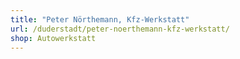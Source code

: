 ```yaml
---
title: "Peter Nörthemann, Kfz-Werkstatt"
url: /duderstadt/peter-noerthemann-kfz-werkstatt/
shop: Autowerkstatt
---
```

